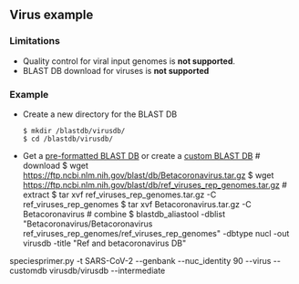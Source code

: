## Virus example

### Limitations
  * Quality control for viral input genomes is __not supported__.
  * BLAST DB download for viruses is __not supported__


### Example
* Create a new directory for the BLAST DB

      $ mkdir /blastdb/virusdb/
      $ cd /blastdb/virusdb/

* Get a [pre-formatted BLAST DB](https://ftp.ncbi.nlm.nih.gov/blast/db/) or create a [custom BLAST DB](https://github.com/biologger/speciesprimer/tree/speciesprimerv2.2/docs/customdbtutorial.md)
      # download
      $ wget https://ftp.ncbi.nlm.nih.gov/blast/db/Betacoronavirus.tar.gz
      $ wget https://ftp.ncbi.nlm.nih.gov/blast/db/ref_viruses_rep_genomes.tar.gz
      # extract
      $ tar xvf ref_viruses_rep_genomes.tar.gz -C ref_viruses_rep_genomes
      $ tar xvf Betacoronavirus.tar.gz -C Betacoronavirus
      # combine
      $ blastdb_aliastool -dblist "Betacoronavirus/Betacoronavirus ref_viruses_rep_genomes/ref_viruses_rep_genomes" -dbtype nucl -out virusdb -title "Ref and betacoronavirus DB"


speciesprimer.py -t SARS-CoV-2 --genbank --nuc_identity 90 --virus --customdb virusdb/virusdb --intermediate
